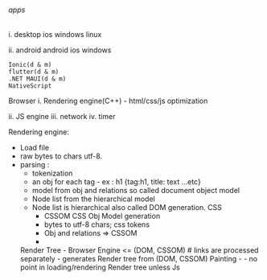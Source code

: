 ###### apps
i. desktop
    ios
    windows
    linux

ii. android
    android
    ios
    windows

    Ionic(d & m)
    flutter(d & m)
    .NET MAUI(d & m)
    NativeScript

Browser
i. Rendering engine(C++) - html/css/js optimization
    
ii. JS engine
iii. network
iv. timer

Rendering engine:
- Load file
- raw bytes to chars utf-8.
- parsing :
    - tokenization
    - an obj for each tag - ex : h1 {tag:h1, title: text ...etc}
    - model from obj and relations
        so called document object model
    - Node list from the hierarchical model
    - Node list is hierarchical 
        also called DOM generation.
    CSS
        - CSSOM CSS Obj Model generation
        - bytes to utf-8 chars; css tokens
        - Obj and relations => CSSOM
        - 
    Render Tree
        - Browser Engine <= (DOM, CSSOM) # links are processed separately
        - generates Render tree from (DOM, CSSOM)
    Painting
        - 
        - no point in loading/rendering Render tree unless Js<script> is loaded as it manipulates Render tree.
        - script/Js takes precedence over Dom and CSSOM gets generated before proc'ing JS
        -  
